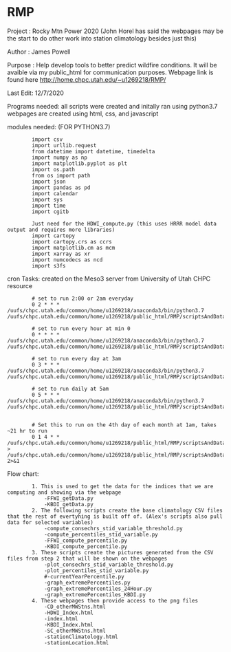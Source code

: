 # RMP
Project  : Rocky Mtn Power 2020 (John Horel has said the webpages may be the start to do other work into station climatology besides just this)

Author   :  James Powell

Purpose  : Help develop tools to better predict wildfire conditions. It will be avaible via my public_html for communication purposes.
           Webpage link is found here http://home.chpc.utah.edu/~u1269218/RMP/

Last Edit: 12/7/2020

Programs needed: all scripts were created and initally ran using python3.7
                 webpages are created using html, css, and javascript

modules needed:  (FOR PYTHON3.7)

            import csv
            import urllib.request
            from datetime import datetime, timedelta
            import numpy as np
            import matplotlib.pyplot as plt
            import os.path
            from os import path
            import json
            import pandas as pd
            import calendar
            import sys
            import time
            import cgitb

            Just need for the HDWI_compute.py (this uses HRRR model data output and requires more libraries)
            import cartopy
            import cartopy.crs as ccrs
            import matplotlib.cm as mcm
            import xarray as xr
            import numcodecs as ncd
            import s3fs
                  

cron Tasks: created on the Meso3 server from University of Utah CHPC resource

            # set to run 2:00 or 2am everyday
            0 2 * * * /uufs/chpc.utah.edu/common/home/u1269218/anaconda3/bin/python3.7 /uufs/chpc.utah.edu/common/home/u1269218/public_html/RMP/scriptsAndData/james_Python_Scripts/graph_extremePercentiles.py

            # set to run every hour at min 0
            0 * * * * /uufs/chpc.utah.edu/common/home/u1269218/anaconda3/bin/python3.7 /uufs/chpc.utah.edu/common/home/u1269218/public_html/RMP/scriptsAndData/james_Python_Scripts/graph_extremePercentiles_24Hour.py

            # set to run every day at 3am
            0 3 * * * /uufs/chpc.utah.edu/common/home/u1269218/anaconda3/bin/python3.7 /uufs/chpc.utah.edu/common/home/u1269218/public_html/RMP/scriptsAndData/james_Python_Scripts/graph_extremePercentiles_sinceMay.py

            # set to run daily at 5am
            0 5 * * * /uufs/chpc.utah.edu/common/home/u1269218/anaconda3/bin/python3.7 /uufs/chpc.utah.edu/common/home/u1269218/public_html/RMP/scriptsAndData/james_Python_Scripts/graph_extremePercentiles_KBDI.py


            # Set this to run on the 4th day of each month at 1am, takes ~21 hr to run
            0 1 4 * * /uufs/chpc.utah.edu/common/home/u1269218/public_html/RMP/scriptsAndData/runMultipleStations.csh > /uufs/chpc.utah.edu/common/home/u1269218/public_html/RMP/scriptsAndData/output.txt 2>&1





Flow chart:

            1. This is used to get the data for the indices that we are computing and showing via the webpage
                -FFWI_getData.py
                -KBDI_getData.py
            2. The following scripts create the base climatology CSV files that the rest of evertyhing is built off of. (Alex's scripts also pull data for selected variables)
                -compute_consechrs_stid_variable_threshold.py
                -compute_percentiles_stid_variable.py
                -FFWI_compute_percentile.py
                -KBDI_compute_percentile.py
            3. These scripts create the pictures generated from the CSV files from step 2 that will be shown on the webpages
                -plot_consechrs_stid_variable_threshold.py
                -plot_percentiles_stid_variable.py
                #-currentYearPercentile.py
                -graph_extremePercentiles.py
                -graph_extremePercentiles_24Hour.py
                -graph_extremePercentiles_KBDI.py
            4. These webpages then provide access to the png files
                -CD_otherMWStns.html
                -HDWI_Index.html
                -index.html
                -KBDI_Index.html
                -SC_otherMWStns.html
                -stationClimatology.html
                -stationLocation.html



